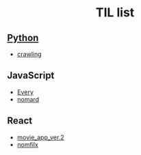 <h1 align="center">  
    TIL list
</h1>

## [Python](https://github.com/kimhan0421/TIL/tree/master/Study_python)
+ [crawling](https://github.com/kimhan0421/TIL/tree/master/Study_python/movie_crawling)
## JavaScript
+ [Every](https://github.com/kimhan0421/TIL/tree/master/JavaScript/Every_c)
+ [nomard](https://github.com/kimhan0421/TIL/tree/master/JavaScript/nomard)

## React
+ [movie_app_ver.2](https://github.com/kimhan0421/TIL/blob/master/React/movie_app_ver.2/Theory.md)
+ [nomfilx](https://github.com/kimhan0421/TIL/tree/master/React/nomfilx)
